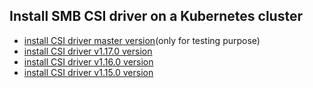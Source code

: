 ## Install SMB CSI driver on a Kubernetes cluster

 - [install CSI driver master version](./install-csi-driver-master.md)(only for testing purpose)
 - [install CSI driver v1.17.0 version](./install-csi-driver-v1.17.0.md)
 - [install CSI driver v1.16.0 version](./install-csi-driver-v1.16.0.md)
 - [install CSI driver v1.15.0 version](./install-csi-driver-v1.15.0.md)
